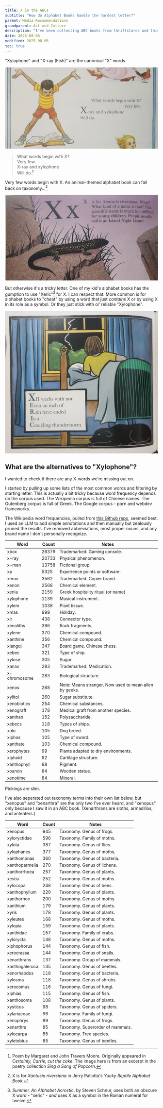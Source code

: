 ```yaml
---
title: X in the ABCs
subtitle: "How do Alphabet Books handle the hardest letter?"
parent: Media Recommendations
grandparent: Art and Culture
description: "I've been collecting ABC books from thriftstores and this page has some thoughts and observations. I'm especially interested in how books handle the letter X."
date: 2025-08-06
modified: 2025-08-06
toc: true
---
```


<!--TODO: analysis of all the ABC books on my shelf. I already have the spreadsheet.-->


"Xylophone" and "X-ray (Fish)" are the canonical "X" words.

![Poem lamenting the lack of words that begin with X](./alphabet_books/xword%20john%20travers%20moore.webp)

> What words begin with X?  
> Very few.  
> X-ray and xylophone  
> Will do.[^moore]  

[^moore]: Poem by Margaret and John Travers Moore. Originally appeared in *Certainly, Carrie, cut the cake*. The image here is from an excerpt in the poetry collection *Sing a Song of Popcorn*.

Very few words begin with X. An animal-themed alphabet book can fall back on taxonomy...[^reptile]

![X is for Xantusia riversiana](./alphabet_books/xword%20reptiles.webp)

[^reptile]: X is for *Xantusia riversiana* in Jerry Pallotta's *Yucky Reptile Alphabet Book*.

But otherwise it's a tricky letter. One of my kid's alphabet books has the gumption to use "Xeric"[^acrostic] for X. I can respect that. More common is for alphabet books to "cheat" by using a word that just *contains* X or by using X in its role as a symbol. Or they just stick with ol' reliable "Xylophone".

![Acrostic based on the word "Xeric"](./alphabet_books/xword%20summer%20acrostics.webp)

[^acrostic]: *Summer, An Alphabet Acrostic*, by Steven Schnur, uses both an obscure X word - "xeric" - *and* uses X as a symbol in the Roman numeral for twelve.


## What are the alternatives to "Xylophone"?

I wanted to check if there are any X-words we're missing out on.

I started by pulling up some lists of the most common words and filtering by starting letter. This is actually a bit tricky because word frequency depends on the corpus used.
The Wikipedia corpus is full of Chinese names. The Gutenberg corpus is full of Greek. The Google corpus - porn and webdev frameworks.

The Wikipedia word frequencies, pulled from [this Github repo](https://github.com/IlyaSemenov/wikipedia-word-frequency?tab=readme-ov-file), seemed best. I used an LLM to add simple annotations and then manually but zealously pruned the results. I've removed abbreviations, most proper nouns, and any brand name I don't personally recognize.



| Word           | Count  | Notes                      |
|----------------|--------|----------------------------|
| xbox           | 26379  | Trademarked. Gaming console. |
| x-ray          | 20733  | Physical phenomenon.       |
| x-men          | 13758  | Fictional group.           |
| xp             | 5325   | Experience points or software. |
| xerox          | 3562   | Trademarked. Copier brand.   |
| xenon          | 2568   | Chemical element.          |
| xenia          | 2159   | Greek hospitality ritual (or name)  |
| xylophone      | 1139   | Musical instrument.        |
| xylem          | 1038   | Plant tissue.              |
| xmas           | 999    | Holiday.                   |
| xlr            | 438    | Connector type.            |
| xenoliths      | 396    | Rock fragments.            |
| xylene         | 370    | Chemical compound.         |
| xanthine       | 356    | Chemical compound.         |
| xiangqi        | 347    | Board game. Chinese chess. |
| xebec          | 321    | Type of ship.              |
| xylose         | 305    | Sugar.                     |
| xanax          | 283    | Trademarked. Medication.     |
| x-chromosome   | 283    | Biological structure.      |
| xenos          | 268    | Note: Means stranger. Now used to mean alien by geeks.  |
| xylitol        | 260    | Sugar substitute.          |
| xenobiotics    | 254    | Chemical substances.       |
| xenograft      | 178    | Medical graft from another species. |
| xanthan        | 152    | Polysaccharide.            |
| xebecs         | 118    | Types of ships.            |
| xolo           | 105    | Dog breed.                 |
| xiphos         | 105    | Type of sword.             |
| xanthate       | 103    | Chemical compound.         |
| xerophytes     | 99     | Plants adapted to dry environments. |
| xiphoid        | 92     | Cartilage structure.       |
| xanthophyll    | 88     | Pigment.                   |
| xoanon         | 84     | Wooden statue.             |
| xenotime       | 84     | Mineral.                   |

Pickings are slim. 

<!--
To maybe manually re-add:
xenophon,xerxes,xipe,xochiquetzal
xerography and xylography

| xolotl         | 155    | Mythological figure.       |


The annotations from claude here also have some things that might be added.
https://claude.ai/chat/e91fdacb-013d-4caa-80cb-1e0b1da6b244
https://claude.ai/chat/c092e349-c770-48fc-a594-5f0ca43052bf

-->


I've also seperated out taxonomy terms into their own list below, 
but "xenopus" and "xenarthra" are the only two I've ever heard,
and "xenopus" only because I saw it in an ABC book.
(Xenarthrans are sloths, armadillos, and anteaters.)




| Word           | Count  | Notes                      |
|----------------|--------|----------------------------|
| xenopus        | 945    | Taxonomy. Genus of frogs.  |
| xyloryctidae   | 596    | Taxonomy. Family of moths. |
| xylota         | 387    | Taxonomy. Genus of flies.  |
| xylophanes     | 377    | Taxonomy. Genus of moths.  |
| xanthomonas    | 360    | Taxonomy. Genus of bacteria. |
| xanthoparmelia | 270    | Taxonomy. Genus of lichens.|
| xanthorrhoea   | 257    | Taxonomy. Genus of plants. |
| xestia         | 252    | Taxonomy. Genus of moths.  |
| xylocopa       | 248    | Taxonomy. Genus of bees.   |
| xanthophyllum  | 229    | Taxonomy. Genus of plants. |
| xanthorhoe     | 200    | Taxonomy. Genus of moths.  |
| xanthium       | 179    | Taxonomy. Genus of plants. |
| xyris          | 178    | Taxonomy. Genus of plants. |
| xyleutes       | 168    | Taxonomy. Genus of moths.  |
| xylopia        | 159    | Taxonomy. Genus of plants. |
| xanthidae      | 157    | Taxonomy. Family of crabs. |
| xylorycta      | 148    | Taxonomy. Genus of moths.  |
| xiphophorus    | 144    | Taxonomy. Genus of fish.   |
| xerocrassa     | 144    | Taxonomy. Genus of snails. |
| xenarthrans    | 137    | Taxonomy. Group of mammals.|
| xanthogaleruca | 135    | Taxonomy. Genus of beetles.|
| xenorhabdus    | 118    | Taxonomy. Genus of bacteria. |
| xylosma        | 118    | Taxonomy. Genus of shrubs. |
| xerocomus      | 116    | Taxonomy. Genus of fungi.  |
| xiphias        | 115    | Taxonomy. Genus of fish.   |
| xanthosoma     | 108    | Taxonomy. Genus of plants. |
| xysticus       | 98     | Taxonomy. Genus of spiders.|
| xylariaceae    | 96     | Taxonomy. Family of fungi. |
| xenophrys      | 89     | Taxonomy. Genus of frogs.  |
| xenarthra      | 85     | Taxonomy. Superorder of mammals. |
| xylocarpa      | 85     | Taxonomy. Tree species.         |
| xyletobius     | 85     | Taxonomy. Genus of beetles.|

<!--
| Word           | Count  | Notes                      |
|----------------|--------|----------------------------|
| xbox           | 26379  | Trademark. Gaming console. |
| x-ray          | 20733  | Physical phenomenon.       |
| x-men          | 13758  | Fictional group.           |
| x-rays         | 6088   | Physical phenomenon.       |
| xp             | 5325   | Experience points or software. |
| xerox          | 3562   | Trademark. Copier brand.   |
| xenon          | 2568   | Chemical element.          |
| xenia          | 2159   | Name or concept. My note: it can refer to hospitality, which is abstract but good for a kid's book.          |
| xperia         | 1734   | Trademark. Smartphone brand. |
| xiaomi         | 1170   | Trademark. Electronics brand. |
| xylophone      | 1139   | Musical instrument.        |
| xeon           | 1043   | Trademark. Processor brand. |
| xylem          | 1038   | Plant tissue.              |
| xmas           | 999    | Holiday.                   |
| xenopus        | 945    | Taxonomy. Genus of frogs.  |
| xps            | 779    | Trademark. Computer brand. |
| xyloryctidae   | 596    | Taxonomy. Family of moths. |
| xlr            | 438    | Connector type.            |
| xenoliths      | 396    | Rock fragments.            |
| xylota         | 387    | Taxonomy. Genus of flies.  |
| xylophanes     | 377    | Taxonomy. Genus of moths.  |
| xilinx         | 373    | Trademark. Semiconductor brand. |
| xylene         | 370    | Chemical compound.         |
| xanthomonas    | 360    | Taxonomy. Genus of bacteria. |
| xanthine       | 356    | Chemical compound.         |
| xiangqi        | 347    | Board game.                |
| xebec          | 321    | Type of ship.              |
| xylose         | 305    | Sugar.                     |
| xanax          | 283    | Trademark. Medication.     |
| x-chromosome   | 283    | Biological structure.      |
| xanthoparmelia | 270    | Taxonomy. Genus of lichens.|
| xenos          | 268    | Note: Means guest. Now used to mean alien by geeks. Could be funny for some contexts.           |
| xylitol        | 260    | Sugar substitute.          |
| xanthorrhoea   | 257    | Taxonomy. Genus of plants. |
| xenobiotics    | 254    | Chemical substances.       |
| xestia         | 252    | Taxonomy. Genus of moths.  |
| xylocopa       | 248    | Taxonomy. Genus of bees.   |
| xenobiotic     | 237    | Chemical substance.        |
| xanthophyllum  | 229    | Taxonomy. Genus of plants. |
| xylophones     | 225    | Musical instruments.       |
| x-mas          | 204    | Holiday variant.           |
| xanthorhoe     | 200    | Taxonomy. Genus of moths.  |
| xsara          | 199    | Car model.                 |
| xray           | 179    | Variant of x-ray.          |
| xanthium       | 179    | Taxonomy. Genus of plants. |
| xenograft      | 178    | Medical graft.             |
| xyris          | 178    | Taxonomy. Genus of plants. |
| xmm-newton     | 169    | Space telescope.           |
| xyleutes       | 168    | Taxonomy. Genus of moths.  |
| xterra         | 165    | Trademark. SUV brand.      |
| xjs            | 162    | Car model.                 |
| xylopia        | 159    | Taxonomy. Genus of plants. |
| xanthidae      | 157    | Taxonomy. Family of crabs. |
| xolotl         | 155    | Mythological figure.       |
| x-fi           | 153    | Trademark. Sound card brand. |
| x-trail        | 152    | Car model.                 |
| xanthan        | 152    | Polysaccharide.            |
| xylorycta      | 148    | Taxonomy. Genus of moths.  |
| x-bow          | 147    | Car model.                 |
| xylan          | 146    | Polysaccharide.            |
| xpander        | 145    | Car model.                 |
| xiphophorus    | 144    | Taxonomy. Genus of fish.   |
| xerocrassa     | 144    | Taxonomy. Genus of snails. |
| xenarthrans    | 137    | Taxonomy. Group of mammals.|
| xanthogaleruca | 135    | Taxonomy. Genus of beetles.|
| xpeng          | 135    | Trademark. Electric vehicle brand. |
| xylazine       | 129    | Veterinary drug.           |
| xenografts     | 129    | Medical grafts.            |
| xoom           | 126    | Tablet computer.           |
| xenorhabdus    | 118    | Taxonomy. Genus of bacteria. |
| xebecs         | 118    | Types of ships.            |
| xylosma        | 118    | Taxonomy. Genus of shrubs. |
| xmrv           | 117    | Virus.                     |
| xerocomus      | 116    | Taxonomy. Genus of fungi.  |
| xiphias        | 115    | Taxonomy. Genus of fish.   |
| xcelsior       | 114    | Bus model.                 |
| xkr            | 110    | Car model.                 |
| x'trapolis     | 109    | Train model.               |
| xanthosoma     | 108    | Taxonomy. Genus of plants. |
| xserve         | 105    | Server hardware.           |
| xolo           | 105    | Dog breed.                 |
| xiphos         | 105    | Type of sword.             |
| xanthate       | 103    | Chemical compound.         |
| xerophytes     | 99     | Plants adapted to dry environments. |
| xysticus       | 98     | Taxonomy. Genus of spiders.|
| xylariaceae    | 96     | Taxonomy. Family of fungi. |
| xiphoid        | 92     | Cartilage structure.       |
| xjr            | 92     | Car model.                 |
| xts            | 91     | Car model.                 |
| xolos          | 91     | Dog breeds.                |
| xenophrys      | 89     | Taxonomy. Genus of frogs.  |
| xanthophyll    | 88     | Pigment.                   |
| xenarthra      | 85     | Taxonomy. Superorder of mammals. |
| xylocarpa      | 85     | Taxonomy. Species.         |
| xantia         | 85     | Car model.                 |
| xyletobius     | 85     | Taxonomy. Genus of beetles.|
| xoanon         | 84     | Wooden statue.             |
| xenotime       | 84     | Mineral.                   |
| xdcam          | 82     | Video camera format.       |
| xanthophylls   | 82     | Pigments.                  |
| xylenes        | 81     | Chemical compounds.        |
| xoài           | 80     | Mango.                     |
| xylanase       | 79     | Enzyme.                    |



*Xbox* (26379), x-ray (20733), x-rays (6088), *Xerox* (3562),
 xenon (2568), *Xperia* (1734), *Xiaomi* (1170), xylophone (1139), *Xeon* (1043), xylem (1038), xenopus (945)

-->

